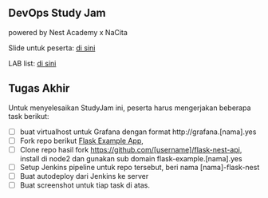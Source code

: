 ## DevOps Study Jam

powered by Nest Academy x NaCita

Slide untuk peserta: [di sini](https://docs.google.com/presentation/d/1MC4wCidFfZ_LkawH6_Wbb7UUA82mHdgnOjNsqJqvfpg/edit?usp=sharing)

LAB list: [di sini](https://docs.google.com/spreadsheets/d/1xqCsKCi0bHOcBDXdVTo4kduEJZsnS1phoP_7X2A0uWM/edit?usp=sharing)


## Tugas Akhir

Untuk menyelesaikan StudyJam ini, peserta harus mengerjakan beberapa task berikut:

- [ ] buat virtualhost untuk Grafana dengan format http://grafana.[nama].yes
- [ ] Fork repo berikut [Flask Example App](https://github.com/samsuldemo/Flask-Example), 
- [ ] Clone repo hasil fork https://github.com/[username]/flask-nest-api, install di node2 dan gunakan sub domain flask-example.[nama].yes
- [ ] Setup Jenkins pipeline untuk repo tersebut, beri nama [nama]-flask-nest
- [ ] Buat autodeploy dari Jenkins ke server
- [ ] Buat screenshot untuk tiap task di atas. 